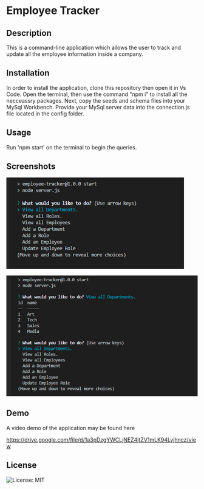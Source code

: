 # Employee Tracker

## Description

This is a command-line application which allows the user to track and update all the employee information inside a company. 

## Installation

In order to install the application, clone this repository then open it in Vs Code. Open the terminal, then use the command "npm i" to install all the necceassry packages. Next, copy the seeds and schema files into your MySql Workbench. Provide your MySql server data into the connection.js file located in the config folder.

## Usage
Run 'npm start' on the terminal to begin the queries.

## Screenshots

![Preview](./img/employeetrack.png)

![Preview](./img/department.png)

## Demo

A video demo of the application may be found here

https://drive.google.com/file/d/1a3pDzgYWCLjNEZ4jtZV1mLK94Lvjhncz/view

## License

![License: MIT](https://img.shields.io/badge/License-MIT-yellow.svg)